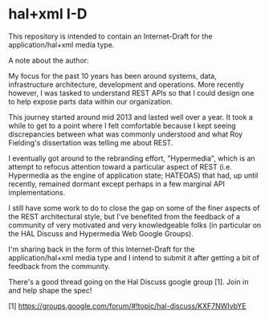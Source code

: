 # hal+xml I-D

This repository is intended to contain an Internet-Draft for the application/hal+xml media type.

A note about the author:

My focus for the past 10 years has been around systems, data, infrastructure architecture, development and operations. More recently however, I was tasked to understand REST APIs so that I could design one to help expose parts data within our organization.

This journey started around mid 2013 and lasted well over a year. It took a while to get to a point where I felt comfortable because I kept seeing discrepancies between what was commonly understood and what Roy Fielding's dissertation was telling me about REST.

I eventually got around to the rebranding effort, "Hypermedia", which is an attempt to refocus attention toward a particular aspect of REST (i.e. Hypermedia as the engine of application state; HATEOAS) that had, up until recently, remained dormant except perhaps in a few marginal API implementations.

I still have some work to do to close the gap on some of the finer aspects of the REST architectural style, but I've benefited from the feedback of a community of very motivated and very knowledgeable folks (in particular on the HAL Discuss and Hypermedia Web Google Groups).

I'm sharing back in the form of this Internet-Draft for the application/hal+xml media type and I intend to submit it after getting a bit of feedback from the community.

There's a good thread going on the Hal Discuss google group [1]. Join in and help shape the spec!

[1] https://groups.google.com/forum/#!topic/hal-discuss/KXF7NWIvbYE
